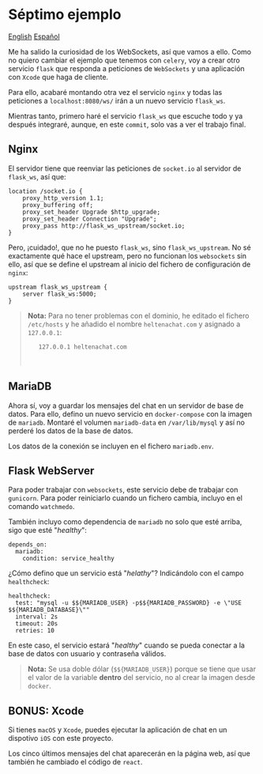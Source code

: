 # Séptimo ejemplo

[English](README.en.md) [Español](README.es.md)

Me ha salido la curiosidad de los WebSockets, así que vamos a
ello. Como no quiero cambiar el ejemplo que tenemos con
`celery`, voy a crear otro servicio `flask` que responda
a peticiones de `WebSockets` y una aplicación con `Xcode`
que haga de cliente.

Para ello, acabaré montando otra vez el servicio `nginx` y
todas las peticiones a `localhost:8080/ws/` irán a un
nuevo servicio `flask_ws`.

Mientras tanto, primero haré el servicio `flask_ws` que
escuche todo y ya después integraré, aunque, en este
`commit`, solo vas a ver el trabajo final.

## Nginx

El servidor tiene que reenviar las peticiones de `socket.io`
al servidor de `flask_ws`, así que:

    location /socket.io {
        proxy_http_version 1.1;
        proxy_buffering off;
        proxy_set_header Upgrade $http_upgrade;
        proxy_set_header Connection "Upgrade";
        proxy_pass http://flask_ws_upstream/socket.io;
    }

Pero, ¡cuidado!, que no he puesto `flask_ws`, sino `flask_ws_upstream`.
No sé exactamente qué hace el upstream, pero no funcionan los
`websockets` sin ello, así que se define el upstream al inicio
del fichero de configuración de `nginx`:

    upstream flask_ws_upstream {
        server flask_ws:5000;
    }


> **Nota:** Para no tener problemas con el dominio, he editado
>           el fichero `/etc/hosts` y he añadido el nombre `heltenachat.com`
>           y asignado a `127.0.0.1`:
>
>        127.0.0.1 heltenachat.com
>
> &nbsp;

## MariaDB

Ahora sí, voy a guardar los mensajes del chat en un servidor
de base de datos. Para ello, defino un nuevo servicio en 
`docker-compose` con la imagen de `mariadb`. Montaré el
volumen `mariadb-data` en `/var/lib/mysql` y así no perderé
los datos de la base de datos.

Los datos de la conexión se incluyen en el fichero
`mariadb.env`.

## Flask WebServer

Para poder trabajar con `websockets`, este servicio debe
de trabajar con `gunicorn`. Para poder reiniciarlo cuando
un fichero cambia, incluyo en el comando `watchmedo`.

También incluyo como dependencia de `mariadb` no solo que
esté arriba, sigo que esté "*healthy*":

    depends_on:
      mariadb:
        condition: service_healthy

¿Cómo defino que un servicio está "*helathy*"? Indicándolo
con el campo `healthcheck`:

    healthcheck:
      test: "mysql -u $${MARIADB_USER} -p$${MARIADB_PASSWORD} -e \"USE $${MARIADB_DATABASE}\""
      interval: 2s
      timeout: 20s
      retries: 10

En este caso, el servicio estará "*healthy*" cuando se pueda
conectar a la base de datos con usuario y contraseña válidos.

> **Nota:** Se usa doble dólar (`$${MARIADB_USER}`) porque se
>           tiene que usar el valor de la variable **dentro**
>           del servicio, no al crear la imagen desde `docker`.

## BONUS: Xcode

Si tienes `macOS` y `Xcode`, puedes ejecutar la aplicación
de chat en un dispotivo `iOS` con este proyecto.

Los cinco últimos mensajes del chat aparecerán en la página web, 
así que también he cambiado el código de `react`.